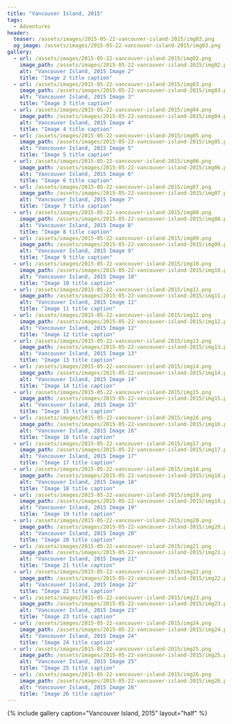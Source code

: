 ```yaml
---
title: "Vancouver Island, 2015"
tags:
  - Adventures
header:
  teaser: /assets/images/2015-05-22-vancouver-island-2015/img03.png
  og_image: /assets/images/2015-05-22-vancouver-island-2015/img03.png
gallery:
  - url: /assets/images/2015-05-22-vancouver-island-2015/img02.png
    image_path: /assets/images/2015-05-22-vancouver-island-2015/img02.png
    alt: "Vancouver Island, 2015 Image 2"
    title: "Image 2 title caption"
  - url: /assets/images/2015-05-22-vancouver-island-2015/img03.png
    image_path: /assets/images/2015-05-22-vancouver-island-2015/img03.png
    alt: "Vancouver Island, 2015 Image 3"
    title: "Image 3 title caption"
  - url: /assets/images/2015-05-22-vancouver-island-2015/img04.png
    image_path: /assets/images/2015-05-22-vancouver-island-2015/img04.png
    alt: "Vancouver Island, 2015 Image 4"
    title: "Image 4 title caption"
  - url: /assets/images/2015-05-22-vancouver-island-2015/img05.png
    image_path: /assets/images/2015-05-22-vancouver-island-2015/img05.png
    alt: "Vancouver Island, 2015 Image 5"
    title: "Image 5 title caption"
  - url: /assets/images/2015-05-22-vancouver-island-2015/img06.png
    image_path: /assets/images/2015-05-22-vancouver-island-2015/img06.png
    alt: "Vancouver Island, 2015 Image 6"
    title: "Image 6 title caption"
  - url: /assets/images/2015-05-22-vancouver-island-2015/img07.png
    image_path: /assets/images/2015-05-22-vancouver-island-2015/img07.png
    alt: "Vancouver Island, 2015 Image 7"
    title: "Image 7 title caption"
  - url: /assets/images/2015-05-22-vancouver-island-2015/img08.png
    image_path: /assets/images/2015-05-22-vancouver-island-2015/img08.png
    alt: "Vancouver Island, 2015 Image 8"
    title: "Image 8 title caption"
  - url: /assets/images/2015-05-22-vancouver-island-2015/img09.png
    image_path: /assets/images/2015-05-22-vancouver-island-2015/img09.png
    alt: "Vancouver Island, 2015 Image 9"
    title: "Image 9 title caption"
  - url: /assets/images/2015-05-22-vancouver-island-2015/img10.png
    image_path: /assets/images/2015-05-22-vancouver-island-2015/img10.png
    alt: "Vancouver Island, 2015 Image 10"
    title: "Image 10 title caption"
  - url: /assets/images/2015-05-22-vancouver-island-2015/img11.png
    image_path: /assets/images/2015-05-22-vancouver-island-2015/img11.png
    alt: "Vancouver Island, 2015 Image 11"
    title: "Image 11 title caption"
  - url: /assets/images/2015-05-22-vancouver-island-2015/img12.png
    image_path: /assets/images/2015-05-22-vancouver-island-2015/img12.png
    alt: "Vancouver Island, 2015 Image 12"
    title: "Image 12 title caption"
  - url: /assets/images/2015-05-22-vancouver-island-2015/img13.png
    image_path: /assets/images/2015-05-22-vancouver-island-2015/img13.png
    alt: "Vancouver Island, 2015 Image 13"
    title: "Image 13 title caption"
  - url: /assets/images/2015-05-22-vancouver-island-2015/img14.png
    image_path: /assets/images/2015-05-22-vancouver-island-2015/img14.png
    alt: "Vancouver Island, 2015 Image 14"
    title: "Image 14 title caption"
  - url: /assets/images/2015-05-22-vancouver-island-2015/img15.png
    image_path: /assets/images/2015-05-22-vancouver-island-2015/img15.png
    alt: "Vancouver Island, 2015 Image 15"
    title: "Image 15 title caption"
  - url: /assets/images/2015-05-22-vancouver-island-2015/img16.png
    image_path: /assets/images/2015-05-22-vancouver-island-2015/img16.png
    alt: "Vancouver Island, 2015 Image 16"
    title: "Image 16 title caption"
  - url: /assets/images/2015-05-22-vancouver-island-2015/img17.png
    image_path: /assets/images/2015-05-22-vancouver-island-2015/img17.png
    alt: "Vancouver Island, 2015 Image 17"
    title: "Image 17 title caption"
  - url: /assets/images/2015-05-22-vancouver-island-2015/img18.png
    image_path: /assets/images/2015-05-22-vancouver-island-2015/img18.png
    alt: "Vancouver Island, 2015 Image 18"
    title: "Image 18 title caption"
  - url: /assets/images/2015-05-22-vancouver-island-2015/img19.png
    image_path: /assets/images/2015-05-22-vancouver-island-2015/img19.png
    alt: "Vancouver Island, 2015 Image 19"
    title: "Image 19 title caption"
  - url: /assets/images/2015-05-22-vancouver-island-2015/img20.png
    image_path: /assets/images/2015-05-22-vancouver-island-2015/img20.png
    alt: "Vancouver Island, 2015 Image 20"
    title: "Image 20 title caption"
  - url: /assets/images/2015-05-22-vancouver-island-2015/img21.png
    image_path: /assets/images/2015-05-22-vancouver-island-2015/img21.png
    alt: "Vancouver Island, 2015 Image 21"
    title: "Image 21 title caption"
  - url: /assets/images/2015-05-22-vancouver-island-2015/img22.png
    image_path: /assets/images/2015-05-22-vancouver-island-2015/img22.png
    alt: "Vancouver Island, 2015 Image 22"
    title: "Image 22 title caption"
  - url: /assets/images/2015-05-22-vancouver-island-2015/img23.png
    image_path: /assets/images/2015-05-22-vancouver-island-2015/img23.png
    alt: "Vancouver Island, 2015 Image 23"
    title: "Image 23 title caption"
  - url: /assets/images/2015-05-22-vancouver-island-2015/img24.png
    image_path: /assets/images/2015-05-22-vancouver-island-2015/img24.png
    alt: "Vancouver Island, 2015 Image 24"
    title: "Image 24 title caption"
  - url: /assets/images/2015-05-22-vancouver-island-2015/img25.png
    image_path: /assets/images/2015-05-22-vancouver-island-2015/img25.png
    alt: "Vancouver Island, 2015 Image 25"
    title: "Image 25 title caption"
  - url: /assets/images/2015-05-22-vancouver-island-2015/img26.png
    image_path: /assets/images/2015-05-22-vancouver-island-2015/img26.png
    alt: "Vancouver Island, 2015 Image 26"
    title: "Image 26 title caption"
---
```


{% include gallery caption="Vancouver Island, 2015" layout="half" %}
